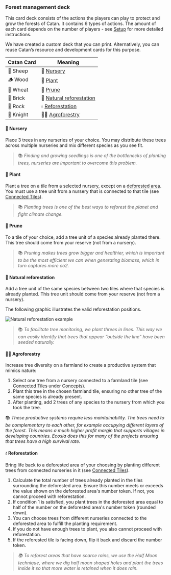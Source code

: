 ### Forest management deck

This card deck consists of the actions the players can play to protect and grow the forests of Catan. It contains 6 types of actions. The amount of each card depends on the number of players - see [Setup](setup) for more detailed instructions.

We have created a custom deck that you can print. Alternatively, you can reuse Catan’s resource and development cards for this purpose. 

| Catan Card | Meaning |
|------------|----------|
| 🐑 Sheep   | 🌱 [Nursery](#nursery)  |
| 🪵 Wood    | 🌳 [Plant](#plant)  |
| 🌾 Wheat   | 🤲 [Prune](#prune)  |
| 🧱 Brick   | 💞 [Natural reforestation](#natural-reforestation)  |
| 🗻 Rock    | 💧 [Reforestation](#reforestation)  |
| 🐴 Knight  | 👩‍🌾 [Agroforestry](#agroforestry)  |

#### 🌱 Nursery

Place 3 trees in any nurseries of your choice. You may distribute these trees across multiple nurseries and mix different species as you see fit.

> 📚 *Finding and growing seedlings is one of the bottlenecks of planting trees, nurseries are important to overcome this problem.*

#### 🌳 Plant

Plant a tree on a tile from a selected nursery, except on a [deforested area](#deforested-area). You must use a tree unit from a nursery that is connected to that tile (see [Connected Tiles](#connected-tiles)).


> 📚 *Planting trees is one of the best ways to reforest the planet and fight climate change.*

#### 🤲 Prune

To a tile of your choice, add a tree unit of a species already planted there. This tree should come from your reserve (not from a nursery).

> 📚 *Pruning makes trees grow bigger and healthier, which is important to be the most efficient we can when generating biomass, which in turn captures more co2.*

#### 💞 Natural reforestation

Add a tree unit of the same species between two tiles where that species is already planted. This tree unit should come from your reserve (not from a nursery).

The following graphic illustrates the valid reforestation positions.

![Natural reforestation example](assets/img/example.png)

> 📚 *To facilitate tree monitoring, we plant threes in lines. This way we can easily identify that trees that appear “outside the line” have been seeded naturally.*

#### 👩‍🌾 Agroforestry

Increase tree diversity on a farmland to create a productive system that mimics nature:

1. Select one tree from a nursery connected to a farmland tile (see [Connected Tiles](#connected-tiles) under [Concepts](#concepts)).
1. Plant this tree in the chosen farmland tile, ensuring no other tree of the same species is already present.
1. After planting, add 2 trees of any species to the nursery from which you took the tree.

📚 *These productive systems require less maintainability. The trees need to be complementary to each other, for example occupying different layers of the forest. This means a much higher profit margin that supports villages in developing countries. Ecosia does this for many of the projects ensuring that trees have a high survival rate.*

#### 💧 Reforestation

Bring life back to a deforested area of your choosing by planting different trees from connected nurseries in it (see [Connected Tiles](#connected-tiles)).

1. Calculate the total number of trees already planted in the tiles surrounding the deforested area. Ensure this number meets or exceeds the value shown on the deforested area's number token. If not, you cannot proceed with reforestation.
1. If condition 1 is satisfied, you plant trees in the deforested area equal to half of the number on the deforested area's number token (rounded down).
1. You can choose trees from different nurseries connected to the deforested area to fulfill the planting requirement.
1. If you do not have enough trees to plant, you also cannot proceed with reforestation.
1. If the reforested tile is facing down, flip it back and discard the number token.

> *📚 To reforest areas that have scarce rains, we use the Half Moon technique, where we dig half moon shaped holes and plant the trees inside it so that more water is retained when it does rain.*